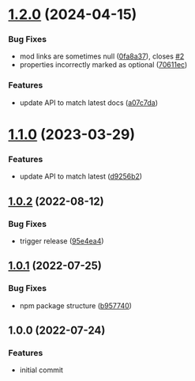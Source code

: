 # [1.2.0](https://github.com/minimusubi/curseforge-api/compare/v1.1.0...v1.2.0) (2024-04-15)


### Bug Fixes

* mod links are sometimes null ([0fa8a37](https://github.com/minimusubi/curseforge-api/commit/0fa8a37398b358f84f8baf03d5760d6bb0ebd576)), closes [#2](https://github.com/minimusubi/curseforge-api/issues/2)
* properties incorrectly marked as optional ([70611ec](https://github.com/minimusubi/curseforge-api/commit/70611ec768be91bd3ad242323f807c84f33bb03d))


### Features

* update API to match latest docs ([a07c7da](https://github.com/minimusubi/curseforge-api/commit/a07c7da41f8b6a8d82af3124b1e1cf89d49803aa))

# [1.1.0](https://github.com/minimusubi/curseforge-api/compare/v1.0.2...v1.1.0) (2023-03-29)


### Features

* update API to match latest ([d9256b2](https://github.com/minimusubi/curseforge-api/commit/d9256b2f2ea24052da5c8254eda61bd27520a496))

## [1.0.2](https://github.com/minimusubi/curseforge-api/compare/v1.0.1...v1.0.2) (2022-08-12)


### Bug Fixes

* trigger release ([95e4ea4](https://github.com/minimusubi/curseforge-api/commit/95e4ea4a57def83b06867c7ff2d3d827a27c90e5))

## [1.0.1](https://github.com/minimusubi/curseforge-api/compare/v1.0.0...v1.0.1) (2022-07-25)


### Bug Fixes

* npm package structure ([b957740](https://github.com/minimusubi/curseforge-api/commit/b95774043a624110715aca2834321c3c692b13c9))

## 1.0.0 (2022-07-24)


### Features

* initial commit
